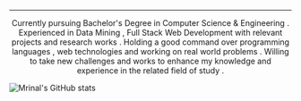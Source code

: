  <hr>
    <p align="center" >Currently pursuing Bachelor's Degree in Computer Science & Engineering . Experienced in Data Mining , Full Stack Web Development with relevant projects and research works . Holding a good command over programming languages , web technologies and working on real world problems . Willing to take new challenges and works to enhance my knowledge and experience in the related field of study .</p>
     
![Mrinal's GitHub stats](https://github-readme-stats.vercel.app/api?username=mrinalmayank7&show_icons=true)
